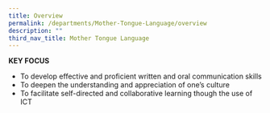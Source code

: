 ```yaml
---
title: Overview
permalink: /departments/Mother-Tongue-Language/overview
description: ""
third_nav_title: Mother Tongue Language
---
```

**KEY FOCUS**
* To develop effective and proficient written and oral communication skills
* To deepen the understanding and appreciation of one’s culture
* To facilitate self-directed and collaborative learning though the use of ICT